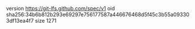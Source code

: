 version https://git-lfs.github.com/spec/v1
oid sha256:34b6b812b293e69297e756177587a446676468d5f45c3b55a093303df13ea4f7
size 1271
